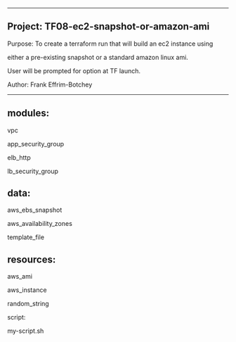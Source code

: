 -----------------------------------------------------------------------------

##  Project: TF08-ec2-snapshot-or-amazon-ami

Purpose: To create a terraform run that will build an ec2 instance using

either a pre-existing snapshot or a standard amazon linux ami.

User will be prompted for option at TF launch.

Author:  Frank Effrim-Botchey

-----------------------------------------------------------------------------


## modules:
vpc

app_security_group

elb_http

lb_security_group

## data:
aws_ebs_snapshot 

aws_availability_zones

template_file


## resources:

aws_ami

aws_instance

random_string

script:

my-script.sh
